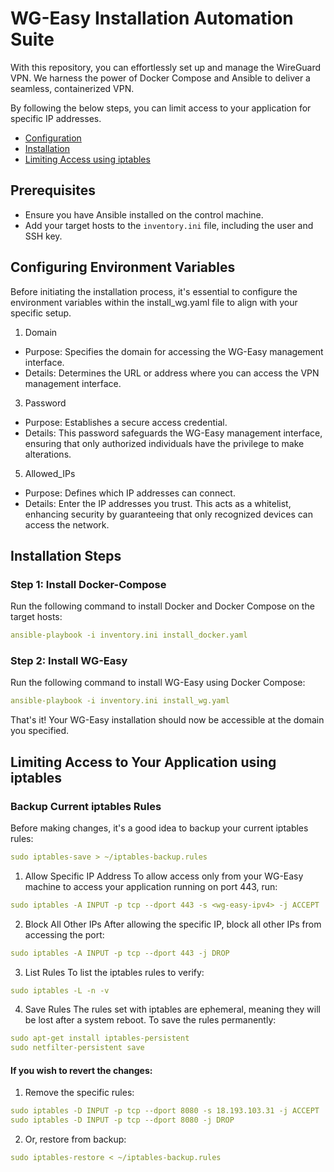 # WG-Easy Installation Automation Suite
With this repository, you can effortlessly set up and manage the WireGuard VPN. We harness the power of Docker Compose and Ansible to deliver a seamless, containerized VPN.

By following the below steps, you can limit access to your application for specific IP addresses.

- [Configuration](#configuring-environment-variables)
- [Installation](#installation-steps)
- [Limiting Access using iptables](#limiting-access-to-your-application-using-iptables)
## Prerequisites

- Ensure you have Ansible installed on the control machine.
- Add your target hosts to the `inventory.ini` file, including the user and SSH key.

## Configuring Environment Variables
Before initiating the installation process, it's essential to configure the environment variables within the install_wg.yaml file to align with your specific setup.

1. Domain
- Purpose: Specifies the domain for accessing the WG-Easy management interface.
- Details: Determines the URL or address where you can access the VPN management interface.

3. Password
- Purpose: Establishes a secure access credential.
- Details: This password safeguards the WG-Easy management interface, ensuring that only authorized individuals have the privilege to make alterations.

5. Allowed_IPs
- Purpose: Defines which IP addresses can connect.
- Details: Enter the IP addresses you trust. This acts as a whitelist, enhancing security by guaranteeing that only recognized devices can access the network.

## Installation Steps
### Step 1: Install Docker-Compose
Run the following command to install Docker and Docker Compose on the target hosts:
```yaml
ansible-playbook -i inventory.ini install_docker.yaml
```
### Step 2: Install WG-Easy
Run the following command to install WG-Easy using Docker Compose:
```yaml
ansible-playbook -i inventory.ini install_wg.yaml
```
That's it! Your WG-Easy installation should now be accessible at the domain you specified.

## Limiting Access to Your Application using iptables
### Backup Current iptables Rules
Before making changes, it's a good idea to backup your current iptables rules:
```yaml
sudo iptables-save > ~/iptables-backup.rules
```
1. Allow Specific IP Address
To allow access only from your WG-Easy machine to access your application running on port 443, run:
```yaml
sudo iptables -A INPUT -p tcp --dport 443 -s <wg-easy-ipv4> -j ACCEPT
```
2. Block All Other IPs
After allowing the specific IP, block all other IPs from accessing the port:
 ```yaml
 sudo iptables -A INPUT -p tcp --dport 443 -j DROP
 ```
3. List Rules
To list the iptables rules to verify:
```yaml
sudo iptables -L -n -v
```
4. Save Rules
The rules set with iptables are ephemeral, meaning they will be lost after a system reboot. To save the rules permanently:
```yaml
sudo apt-get install iptables-persistent
sudo netfilter-persistent save
```
#### If you wish to revert the changes:

1. Remove the specific rules:
```yaml
sudo iptables -D INPUT -p tcp --dport 8080 -s 18.193.103.31 -j ACCEPT
sudo iptables -D INPUT -p tcp --dport 8080 -j DROP
```
2. Or, restore from backup:
```yaml
sudo iptables-restore < ~/iptables-backup.rules
```
